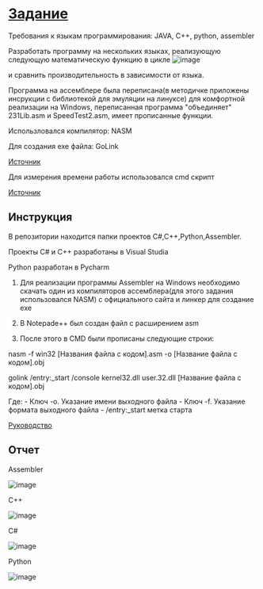 # [Задание](https://hackmd.io/@0x41/OS_Lab_4)

Требования к языкам программирования: JAVA, C++, python, assembler

Разработать программу на нескольких языках, реализующую следующую математическую функцию в цикле
![image](https://user-images.githubusercontent.com/46849169/163416786-4fdd2f3e-1937-4948-984e-9db89ccc4533.png)

и сравнить производительность в зависимости от языка.

Программа на ассемблере была переписана(в методичке приложены инсрукции с библиотекой для эмуляции на линуксе) для комфортной реализации на Windows, переписанная программа "объединяет" 231Lib.asm и SpeedTest2.asm, имеет прописанные функции.

Использловался компилятор: NASM

Для создания exe файла: GoLink

[Источник](https://www.youtube.com/watch?v=AHPeKY8lANk)

Для измерения времени работы использовался cmd скрипт

[Источник](https://askdev.ru/q/kak-izmerit-vremya-vypolneniya-komandy-v-komandnoy-stroke-windows-2851/)

## Инструкция

В репозитории находится папки проектов C#,C++,Python,Assembler.

Проекты C# и C++ разработаны в Visual Studia

Python разработан в Pycharm

1. Для реализации программы Assembler на Windows необходимо скачать один из компиляторов ассемблера(для этого задания использовался NASM) c официального сайта и линкер для создание exe

2. В Notepade++ был создан файл с расширением asm

3. После этого в CMD были прописаны следующие строки:

nasm -f win32 [Названия файла с кодом].asm -o [Название файла с кодом].obj

golink /entry:_start /console kernel32.dll user.32.dll [Название файла с кодом].obj

Где: - Ключ -o. Указание имени выходного файла
     - Ключ -f. Указание формата выходного файла
     - /entry:_start метка старта  

[Руководство](https://www.opennet.ru/docs/RUS/nasm/)




## Отчет

Assembler

![image](https://user-images.githubusercontent.com/46849169/163322001-6eb1b1e5-380d-455e-ace9-c0fda2da587f.png)

C++

![image](https://user-images.githubusercontent.com/46849169/163322232-f5df4eea-120c-470a-83be-b85e576060d3.png)

C#

![image](https://user-images.githubusercontent.com/46849169/163322390-d0871186-3652-4273-a7a1-0609d990355d.png)

Python

![image](https://user-images.githubusercontent.com/46849169/163322559-9cce530b-6b87-4f12-b6fc-fbecd13023f8.png)
